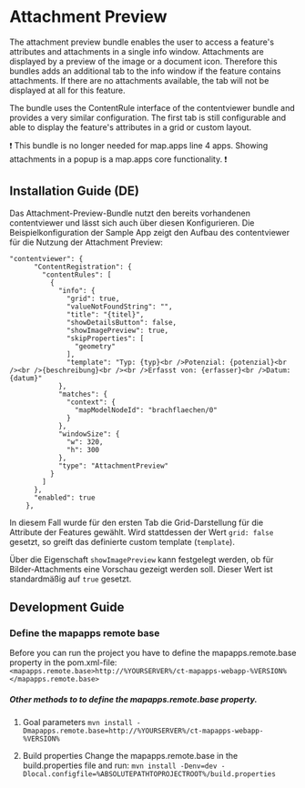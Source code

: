 # Attachment Preview
The attachment preview bundle enables the user to access a feature's attributes and attachments in a single info window. Attachments are displayed by a preview of the image or a document icon. Therefore this bundles adds an additional tab to the info window if the feature contains attachments. If there are no attachments available, the tab will not be displayed at all for this feature. 

The bundle uses the ContentRule interface of the contentviewer bundle and provides a very similar configuration. The first tab is still configurable and able to display the feature's attributes in a grid or custom layout.

❗️ This bundle is no longer needed for map.apps line 4 apps. Showing attachments in a popup is a map.apps core functionality. ❗️

Installation Guide (DE)
--------------
Das Attachment-Preview-Bundle nutzt den bereits vorhandenen contentviewer und lässt sich auch über diesen Konfigurieren. Die Beispielkonfiguration der Sample App zeigt den Aufbau des contentviewer für die Nutzung der Attachment Preview:
```
"contentviewer": {
      "ContentRegistration": {
        "contentRules": [
          {
            "info": {
              "grid": true,
              "valueNotFoundString": "",
              "title": "{titel}",
              "showDetailsButton": false,
              "showImagePreview": true,
              "skipProperties": [
                "geometry"
              ],
              "template": "Typ: {typ}<br />Potenzial: {potenzial}<br /><br />{beschreibung}<br /><br />Erfasst von: {erfasser}<br />Datum: {datum}"
            },
            "matches": {
              "context": {
                "mapModelNodeId": "brachflaechen/0"
              }
            },
            "windowSize": {
              "w": 320,
              "h": 300
            },
            "type": "AttachmentPreview"
          }
        ]
      },
      "enabled": true
    },
```

In diesem Fall wurde für den ersten Tab die Grid-Darstellung für die Attribute der Features gewählt. Wird stattdessen der Wert ```grid: false``` gesetzt, so greift das definierte custom template (```template```).

Über die Eigenschaft ```showImagePreview``` kann festgelegt werden, ob für Bilder-Attachments eine Vorschau gezeigt werden soll. Dieser Wert ist standardmäßig auf ```true``` gesetzt.

Development Guide
------------------
### Define the mapapps remote base
Before you can run the project you have to define the mapapps.remote.base property in the pom.xml-file:
`<mapapps.remote.base>http://%YOURSERVER%/ct-mapapps-webapp-%VERSION%</mapapps.remote.base>`

##### Other methods to to define the mapapps.remote.base property.
1. Goal parameters
`mvn install -Dmapapps.remote.base=http://%YOURSERVER%/ct-mapapps-webapp-%VERSION%`

2. Build properties
Change the mapapps.remote.base in the build.properties file and run:
`mvn install -Denv=dev -Dlocal.configfile=%ABSOLUTEPATHTOPROJECTROOT%/build.properties`

